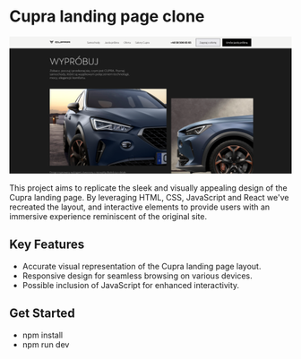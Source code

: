 # Cupra landing page clone

![page picture](./src/assets/final.png)

This project aims to replicate the sleek and visually appealing design of the Cupra landing page. By leveraging HTML, CSS, JavaScript and React we've recreated the layout, and interactive elements to provide users with an immersive experience reminiscent of the original site.

## Key Features

- Accurate visual representation of the Cupra landing page layout.
- Responsive design for seamless browsing on various devices.
- Possible inclusion of JavaScript for enhanced interactivity.

## Get Started

- npm install
- npm run dev
